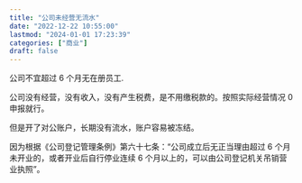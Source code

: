 ```yaml
---
title: "公司未经营无流水"
date: "2022-12-22 10:55:00"
lastmod: "2024-01-01 17:23:39"
categories: ["商业"]
draft: false
---
```


公司不宜超过 6 个月无在册员工.

公司没有经营，没有收入，没有产生税费，是不用缴税款的。按照实际经营情况 0 申报就行。

但是开了对公账户，长期没有流水，账户容易被冻结。

因为根据《公司登记管理条例》第六十七条：“公司成立后无正当理由超过 6 个月未开业的，或者开业后自行停业连续 6 个月以上的，可以由公司登记机关吊销营业执照”。